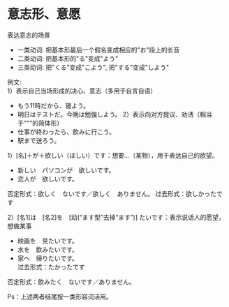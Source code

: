 意志形、意愿
=====
表达意志的场景
+ 一类动词: 把基本形最后一个假名变成相应的"お"段上的长音
+ 二类动词: 把基本形的"る"变成"よう"
+ 三类动词: 把"くる"变成"こよう", 把"する"变成"しよう"  

例文:  
1）表示自己当场形成的决心、意志（多用于自言自语）
+ もう11時だから、寝よう。
+ 明日はテストだ。今晩は勉強しよう。
2）表示向对方提议、劝诱（相当于"""的简体形）
+ 仕事が終わったら、飲みに行こう。
+ 駅まで送ろう。


1）[名]＋が＋欲しい（ほしい）です：想要…（某物），用于表达自己的欲望。
+ 新しい　パソコンが　欲しいです。
+ 恋人が　欲しいです。

否定形式：欲しく　ないです／欲しく　ありません。
过去形式：欲しかったです

2）[名1]は　[名2]を　[动(“ます型”去掉“ます”)] たいです：表示说话人的愿望， 想做某事　　
+ 映画を　見たいです。　 
+ 水を　飲みたいです。  
+ 家へ　帰りたいです。  
过去形式：たかったです

否定形式：飲みたく　ないです／ありません。

Ps：上述两者结尾按一类形容词活用。